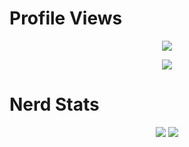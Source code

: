 # Profile Views
<p align = "center">
  <img src = "![](https://komarev.com/ghpvc/?username=8nz&color=d39efc)"/>
</p>
<p align = "center">
    <img src = "https://discord.c99.nl/widget/theme-3/896776566573522944.png"/>
</p>

# Nerd Stats
<p align = "center">
    <img src = "https://github-readme-stats.vercel.app/api/top-langs/?username=8nz&layout=compact&theme=dark"/>
    <img src = "https://github-readme-stats.vercel.app/api?username=8nz&show_icons=true&theme=dracula"/>
</p>

